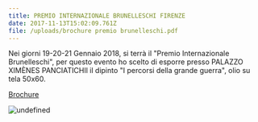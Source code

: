 ```yaml
---
title: PREMIO INTERNAZIONALE BRUNELLESCHI FIRENZE
date: 2017-11-13T15:02:09.761Z
file: /uploads/brochure premio brunelleschi.pdf
---
```

Nei giorni 19-20-21 Gennaio 2018, si terrà il "Premio Internazionale Brunelleschi", per questo evento ho scelto di esporre presso PALAZZO XIMÈNES PANCIATICHIl il dipinto "I percorsi della grande guerra", olio su tela 50x60.

<!--more-->

[Brochure](https://www.miriamdenardi.it/uploads/brochure-premio-brunelleschi.pdf)

![undefined](/uploads/brochure-premio-brunelleschi-image.png)
